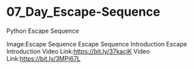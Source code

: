 # 07_Day_Escape-Sequence
Python Escape Sequence

Image:Escape Sequence
Escape Sequence Introduction
Escape Introduction
Video Link:https://bit.ly/37kacjK
Video Link:https://bit.ly/3MPj67L


